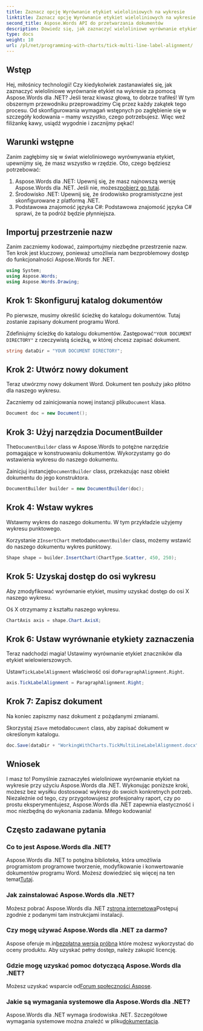 ```yaml
---
title: Zaznacz opcję Wyrównanie etykiet wieloliniowych na wykresie
linktitle: Zaznacz opcję Wyrównanie etykiet wieloliniowych na wykresie
second_title: Aspose.Words API do przetwarzania dokumentów
description: Dowiedz się, jak zaznaczyć wieloliniowe wyrównanie etykiet na wykresie za pomocą Aspose.Words dla .NET, korzystając z naszego szczegółowego przewodnika krok po kroku. Idealny dla programistów na wszystkich poziomach.
type: docs
weight: 10
url: /pl/net/programming-with-charts/tick-multi-line-label-alignment/
---
```

## Wstęp

Hej, miłośnicy technologii! Czy kiedykolwiek zastanawiałeś się, jak zaznaczyć wieloliniowe wyrównanie etykiet na wykresie za pomocą Aspose.Words dla .NET? Jeśli teraz kiwasz głową, to dobrze trafiłeś! W tym obszernym przewodniku przeprowadzimy Cię przez każdy zakątek tego procesu. Od skonfigurowania wymagań wstępnych po zagłębienie się w szczegóły kodowania – mamy wszystko, czego potrzebujesz. Więc weź filiżankę kawy, usiądź wygodnie i zacznijmy pękać!

## Warunki wstępne

Zanim zagłębimy się w świat wieloliniowego wyrównywania etykiet, upewnijmy się, że masz wszystko w rzędzie. Oto, czego będziesz potrzebować:

1.  Aspose.Words dla .NET: Upewnij się, że masz najnowszą wersję Aspose.Words dla .NET. Jeśli nie, możesz[pobierz go tutaj](https://releases.aspose.com/words/net/).
2. Środowisko .NET: Upewnij się, że środowisko programistyczne jest skonfigurowane z platformą .NET.
3. Podstawowa znajomość języka C#: Podstawowa znajomość języka C# sprawi, że ta podróż będzie płynniejsza.

## Importuj przestrzenie nazw

Zanim zaczniemy kodować, zaimportujmy niezbędne przestrzenie nazw. Ten krok jest kluczowy, ponieważ umożliwia nam bezproblemowy dostęp do funkcjonalności Aspose.Words for .NET.

```csharp
using System;
using Aspose.Words;
using Aspose.Words.Drawing;
```

## Krok 1: Skonfiguruj katalog dokumentów

Po pierwsze, musimy określić ścieżkę do katalogu dokumentów. Tutaj zostanie zapisany dokument programu Word.


 Zdefiniujmy ścieżkę do katalogu dokumentów. Zastępować`"YOUR DOCUMENT DIRECTORY"` z rzeczywistą ścieżką, w której chcesz zapisać dokument.

```csharp
string dataDir = "YOUR DOCUMENT DIRECTORY";
```

## Krok 2: Utwórz nowy dokument

Teraz utwórzmy nowy dokument Word. Dokument ten posłuży jako płótno dla naszego wykresu.

 Zaczniemy od zainicjowania nowej instancji pliku`Document` klasa.

```csharp
Document doc = new Document();
```

## Krok 3: Użyj narzędzia DocumentBuilder

 The`DocumentBuilder` class w Aspose.Words to potężne narzędzie pomagające w konstruowaniu dokumentów. Wykorzystamy go do wstawienia wykresu do naszego dokumentu.

 Zainicjuj instancję`DocumentBuilder` class, przekazując nasz obiekt dokumentu do jego konstruktora.

```csharp
DocumentBuilder builder = new DocumentBuilder(doc);
```

## Krok 4: Wstaw wykres

Wstawmy wykres do naszego dokumentu. W tym przykładzie użyjemy wykresu punktowego.

 Korzystanie z`InsertChart` metoda`DocumentBuilder` class, możemy wstawić do naszego dokumentu wykres punktowy.

```csharp
Shape shape = builder.InsertChart(ChartType.Scatter, 450, 250);
```

## Krok 5: Uzyskaj dostęp do osi wykresu

Aby zmodyfikować wyrównanie etykiet, musimy uzyskać dostęp do osi X naszego wykresu.

Oś X otrzymamy z kształtu naszego wykresu.

```csharp
ChartAxis axis = shape.Chart.AxisX;
```

## Krok 6: Ustaw wyrównanie etykiety zaznaczenia

Teraz nadchodzi magia! Ustawimy wyrównanie etykiet znaczników dla etykiet wielowierszowych.

 Ustaw`TickLabelAlignment` właściwość osi do`ParagraphAlignment.Right`.

```csharp
axis.TickLabelAlignment = ParagraphAlignment.Right;
```

## Krok 7: Zapisz dokument

Na koniec zapiszmy nasz dokument z pożądanymi zmianami.

 Skorzystaj z`Save` metoda`Document` class, aby zapisać dokument w określonym katalogu.

```csharp
doc.Save(dataDir + "WorkingWithCharts.TickMultiLineLabelAlignment.docx");
```

## Wniosek

I masz to! Pomyślnie zaznaczyłeś wieloliniowe wyrównanie etykiet na wykresie przy użyciu Aspose.Words dla .NET. Wykonując poniższe kroki, możesz bez wysiłku dostosować wykresy do swoich konkretnych potrzeb. Niezależnie od tego, czy przygotowujesz profesjonalny raport, czy po prostu eksperymentujesz, Aspose.Words dla .NET zapewnia elastyczność i moc niezbędną do wykonania zadania. Miłego kodowania!

## Często zadawane pytania

### Co to jest Aspose.Words dla .NET?

 Aspose.Words dla .NET to potężna biblioteka, która umożliwia programistom programowe tworzenie, modyfikowanie i konwertowanie dokumentów programu Word. Możesz dowiedzieć się więcej na ten temat[Tutaj](https://reference.aspose.com/words/net/).

### Jak zainstalować Aspose.Words dla .NET?

 Możesz pobrać Aspose.Words dla .NET z[strona internetowa](https://releases.aspose.com/words/net/)Postępuj zgodnie z podanymi tam instrukcjami instalacji.

### Czy mogę używać Aspose.Words dla .NET za darmo?

 Aspose oferuje m.in[bezpłatna wersja próbna](https://releases.aspose.com/) które możesz wykorzystać do oceny produktu. Aby uzyskać pełny dostęp, należy zakupić licencję.

### Gdzie mogę uzyskać pomoc dotyczącą Aspose.Words dla .NET?

 Możesz uzyskać wsparcie od[Forum społeczności Aspose](https://forum.aspose.com/c/words/8).

### Jakie są wymagania systemowe dla Aspose.Words dla .NET?

 Aspose.Words dla .NET wymaga środowiska .NET. Szczegółowe wymagania systemowe można znaleźć w pliku[dokumentacja](https://reference.aspose.com/words/net/).
